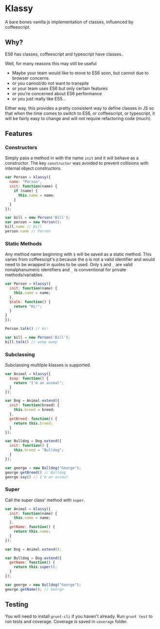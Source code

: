 # Klassy

A bare bones vanilla js implementation of classes, influenced by coffeescript.

## Why?

ES6 has classes, coffeescript and typescript have classes..

Well, for many reasons this may still be useful 

- Maybe your team would like to move to ES6 soon, but cannot due to browser concerns
- or you cannot/do not want to transpile
- or your team uses ES6 but only certain features
- or you're concerned about ES6 performance
- or you just really like ES5... 

Either way, this provides a pretty consistent way to define classes in JS so that when the time comes to switch to ES6, or coffeescript, or typescript, it will be fairly easy to change and will not require refactoring code (much).

## Features

### Constructors

Simply pass a method in with the name `init` and it will behave as a constructor. The key `constructor` was avoided to prevent collisions with internal object constructors.

```js
var Person = klassy({
  name: "Person",
  init: function(name) {
    if (name) {
      this.name = name;
    }    
  }
});

var bill = new Person('Bill');
var person = new Person();
bill.name // Bill
person.name // Person
```

### Static Methods

Any method name beginning with `$` will be saved as a static method. This varies from coffeescipt's `@` because the `@` is not a valid identifier and would need to be wrapped in quotes to be used. Only `$` and `_` are valid nonalphanumeric identifiers and `_` is conventional for private methods/variables.

```js
var Person = klassy({
  init: function(name) {
    this.name = name;
  },
  $talk: function() {
    return "Hi!";
  }
}
});

Person.talk() // Hi!

var bill = new Person('Bill');
bill.talk() // womp womp
```

### Subclassing

Subclassing multilple klasses is supported.

```js
var Animal = klassy({
  $say: function() {
    return "I'm an animal";
  }
});

var Dog = Animal.extend({
  init: function(breed) {
    this.breed = breed;
  },
  getBreed: function() {
    return this.breed;
  }
});

var Bulldog = Dog.extend({
  init: function() {
    this.breed = "Bulldog";
  }
});

var george = new Bulldog("George");
george.getBreed() // Bulldog
george.say() // I'm an animal
```

### Super

Call the super class' method with `super`.

```js
var Animal = klassy({
  init: function(name) {
    this.name = name;
  },
  getName: function() {
    return this.name;
  }
});

var Dog = Animal.extend();

var Bulldog = Dog.extend({
  getName: function() {
    return this.super();
  }
});

var george = new Bulldog("George");
george.getName(); // George
```

## Testing

You will need to install `grunt-cli` if you haven't already.
Run `grunt test` to run tests and coverage. Coverage is saved in `coverage` folder.